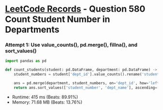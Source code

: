 # [LeetCode Records](../../README.md) - Question 580 Count Student Number in Departments

### Attempt 1: Use value_counts(), pd.merge(), fillna(), and sort_values()
```py
import pandas as pd

def count_students(student: pd.DataFrame, department: pd.DataFrame) -> pd.DataFrame:
    student_numbers = student['dept_id'].value_counts().rename('student_number').reset_index()

    ans = pd.merge(department, student_numbers, on='dept_id', how='left').fillna(0)
    return ans.sort_values(['student_number', 'dept_name'], ascending=[False, True])[['dept_name', 'student_number']]
```
- Runtime: 415 ms (Beats: 89.91%)
- Memory: 71.68 MB (Beats: 13.76%)

<br>
